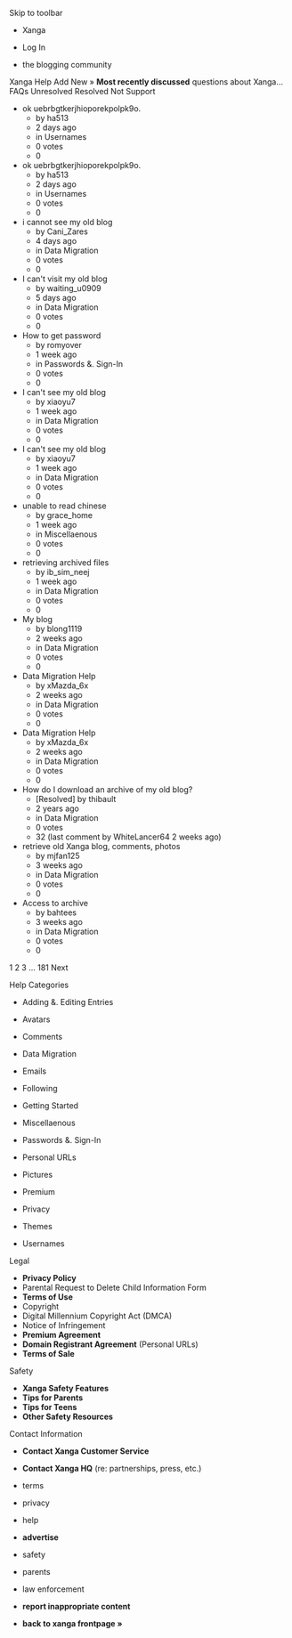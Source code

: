 Skip to toolbar

*   Xanga

*   Log In

*   the blogging community

Xanga Help Add New » **Most recently discussed** questions about Xanga… FAQs Unresolved Resolved Not Support

*   ok uebrbgtkerjhioporekpolpk9o.
    *   by ha513
    *   2 days ago
    *   in Usernames
    *   0 votes
    *   0
*   ok uebrbgtkerjhioporekpolpk9o.
    *   by ha513
    *   2 days ago
    *   in Usernames
    *   0 votes
    *   0
*   i cannot see my old blog
    *   by Cani\_Zares
    *   4 days ago
    *   in Data Migration
    *   0 votes
    *   0
*   I can't visit my old blog
    *   by waiting\_u0909
    *   5 days ago
    *   in Data Migration
    *   0 votes
    *   0
*   How to get password
    *   by romyover
    *   1 week ago
    *   in Passwords &. Sign-In
    *   0 votes
    *   0
*   I can't see my old blog
    *   by xiaoyu7
    *   1 week ago
    *   in Data Migration
    *   0 votes
    *   0
*   I can't see my old blog
    *   by xiaoyu7
    *   1 week ago
    *   in Data Migration
    *   0 votes
    *   0
*   unable to read chinese
    *   by grace\_home
    *   1 week ago
    *   in Miscellaenous
    *   0 votes
    *   0
*   retrieving archived files
    *   by ib\_sim\_neej
    *   1 week ago
    *   in Data Migration
    *   0 votes
    *   0
*   My blog
    *   by blong1119
    *   2 weeks ago
    *   in Data Migration
    *   0 votes
    *   0
*   Data Migration Help
    *   by xMazda\_6x
    *   2 weeks ago
    *   in Data Migration
    *   0 votes
    *   0
*   Data Migration Help
    *   by xMazda\_6x
    *   2 weeks ago
    *   in Data Migration
    *   0 votes
    *   0
*   How do I download an archive of my old blog?
    *   \[Resolved\] by thibault
    *   2 years ago
    *   in Data Migration
    *   0 votes
    *   32 (last comment by WhiteLancer64 2 weeks ago)
*   retrieve old Xanga blog, comments, photos
    *   by mjfan125
    *   3 weeks ago
    *   in Data Migration
    *   0 votes
    *   0
*   Access to archive
    *   by bahtees
    *   3 weeks ago
    *   in Data Migration
    *   0 votes
    *   0

1 2 3 ... 181 Next

Help Categories

*   Adding &. Editing Entries
*   Avatars
*   Comments
*   Data Migration
*   Emails
*   Following
*   Getting Started
*   Miscellaenous

*   Passwords &. Sign-In
*   Personal URLs
*   Pictures
*   Premium
*   Privacy
*   Themes
*   Usernames

Legal

*   **Privacy Policy**
*   Parental Request to Delete Child Information Form
*   **Terms of Use**
*   Copyright
*   Digital Millennium Copyright Act (DMCA)
*   Notice of Infringement
*   **Premium Agreement**
*   **Domain Registrant Agreement** (Personal URLs)
*   **Terms of Sale**

Safety

*   **Xanga Safety Features**
*   **Tips for Parents**
*   **Tips for Teens**
*   **Other Safety Resources**

Contact Information

*   **Contact Xanga Customer Service**
*   **Contact Xanga HQ** (re: partnerships, press, etc.)

*   terms
*   privacy
*   help
*   **advertise**

*   safety
*   parents
*   law enforcement
*   **report inappropriate content**

*   **back to xanga frontpage »**